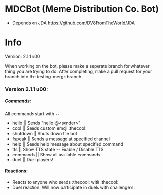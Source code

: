 # MDCBot (Meme Distribution Co. Bot)
- Depends on JDA https://github.com/DV8FromTheWorld/JDA

# Info

Version: 2.1.1 u00

When working on the bot, please make a seperate branch for whatever thing you are trying to do. After completing, make a pull request for your branch into the testing-merge branch.

### Version 2.1.1 u00:

##### Commands:
All commands start with `--`
* hello || Sends \"hello @\<sender>\"
* cool || Sends custom emoji :thecool:
* shutdown || Shuts down the bot
* fspeak || Sends a message at specified channel
* help || Sends help message about specified command
* tts || Show TTS state -- Enable / Disable TTS
* commands || Show all available commands
* duel || Duel players!

#### Reactions:
* Reacts to anyone who sends :thecool: with :thecool:
* Duel reaction: Will now participate in duels with challengers.
